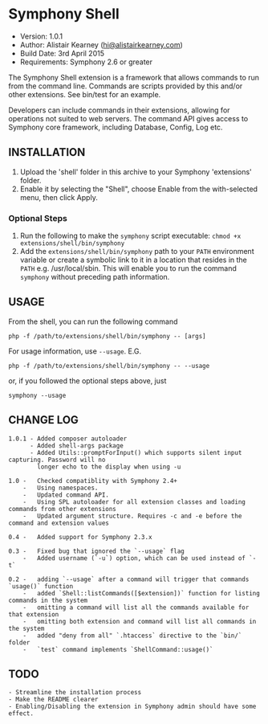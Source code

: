 # Symphony Shell

- Version: 1.0.1
- Author: Alistair Kearney (hi@alistairkearney.com)
- Build Date: 3rd April 2015
- Requirements: Symphony 2.6 or greater


The Symphony Shell extension is a framework that allows commands to run from the command line. Commands
are scripts provided by this and/or other extensions. See bin/test for an example.

Developers can include commands in their extensions, allowing for operations not suited
to web servers. The command API gives access to Symphony core framework, including Database, Config, Log
etc.

## INSTALLATION

1. Upload the 'shell' folder in this archive to your Symphony 'extensions' folder.
2. Enable it by selecting the "Shell", choose Enable from the with-selected menu, then click Apply.

### Optional Steps
1. Run the following to make the `symphony` script executable: `chmod +x extensions/shell/bin/symphony`
2. Add the `extensions/shell/bin/symphony` path to your `PATH` environment variable or create
    a symbolic link to it in a location that resides in the `PATH` e.g. /usr/local/sbin. This will
    enable you to run the command `symphony` without preceding path information.


## USAGE

From the shell, you can run the following command

    php -f /path/to/extensions/shell/bin/symphony -- [args]

For usage information, use `--usage`. E.G.

    php -f /path/to/extensions/shell/bin/symphony -- --usage

or, if you followed the optional steps above, just

    symphony --usage


## CHANGE LOG

    1.0.1 - Added composer autoloader
          - Added shell-args package
          - Added Utils::promptForInput() which supports silent input capturing. Password will no
            longer echo to the display when using -u

    1.0 -   Checked compatiblity with Symphony 2.4+
        -   Using namespaces.
        -   Updated command API.
        -   Using SPL autoloader for all extension classes and loading commands from other extensions
        -   Updated argument structure. Requires -c and -e before the command and extension values

    0.4 -   Added support for Symphony 2.3.x

    0.3 -   Fixed bug that ignored the `--usage` flag
        -   Added username (`-u`) option, which can be used instead of `-t`

    0.2 -   adding `--usage` after a command will trigger that commands `usage()` function
        -   added `Shell::listCommands([$extension])` function for listing commands in the system
        -   omitting a command will list all the commands available for that extension
        -   omitting both extension and command will list all commands in the system
        -   added "deny from all" `.htaccess` directive to the `bin/` folder
        -   `test` command implements `ShellCommand::usage()`

## TODO

    - Streamline the installation process
    - Make the README clearer
    - Enabling/Disabling the extension in Symphony admin should have some effect.
